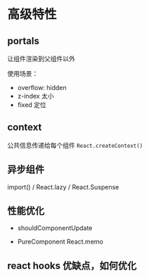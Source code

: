 # 高级特性

## portals

让组件渲染到父组件以外

使用场景：

- overflow: hidden
- z-index 太小
- fixed 定位

## context

公共信息传递给每个组件
`React.createContext()`

## 异步组件

import() / React.lazy / React.Suspense

## 性能优化

- shouldComponentUpdate

- PureComponent  React.memo



## react hooks 优缺点，如何优化

